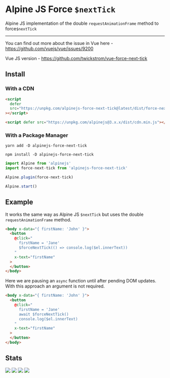 # Alpine JS Force `$nextTick`

Alpine JS implementation of the double `requestAnimationFrame` method to
force`$nextTick`

---

You can find out more about the issue in Vue here -
https://github.com/vuejs/vue/issues/9200

Vue JS version - https://github.com/twickstrom/vue-force-next-tick

## Install

### With a CDN

```html
<script
  defer
  src="https://unpkg.com/alpinejs-force-next-tick@latest/dist/force-next-tick.min.js"
></script>

<script defer src="https://unpkg.com/alpinejs@3.x.x/dist/cdn.min.js"></script>
```

### With a Package Manager

```shell
yarn add -D alpinejs-force-next-tick

npm install -D alpinejs-force-next-tick
```

```js
import Alpine from 'alpinejs'
import force-next-tick from 'alpinejs-force-next-tick'

Alpine.plugin(force-next-tick)

Alpine.start()
```

## Example

It works the same way as Alpine JS `$nextTick` but uses the double
`requestAnimationFrame` method.

```html
<body x-data="{ firstName: 'John' }">
  <button
    @click="
      firstName = 'Jane'
      $forceNextTick(() => console.log($el.innerText))
    "
    x-text="firstName"
  >
  </button>
</body>
```

Here we are pausing an `async` function until after pending DOM updates. With
this approach an argument is not required.

```html
<body x-data="{ firstName: 'John' }">
  <button
    @click="
      firstName = 'Jane'
      await $forceNextTick()
      console.log($el.innerText)
    "
    x-text="firstName"
  >
  </button>
</body>
```

## Stats

![](https://img.shields.io/bundlephobia/min/alpinejs-force-next-tick)
![](https://img.shields.io/npm/v/alpinejs-force-next-tick)
![](https://img.shields.io/npm/dt/alpinejs-force-next-tick)
![](https://img.shields.io/github/license/markmead/alpinejs-force-next-tick)
